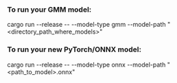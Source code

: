 ### To run your GMM model:
cargo run --release -- --model-type gmm --model-path "<directory_path_where_models>"
### To run your new PyTorch/ONNX model:
cargo run --release -- --model-type onnx --model-path "<path_to_model>.onnx"
